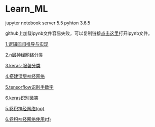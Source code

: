 # Learn_ML
jupyter notebook server 5.5  pyhton 3.6.5 

github上加载ipynb文件容易失败，可以复制链接[点击这里](https://nbviewer.jupyter.org/)打开ipynb文件。


[1.逻辑回归推导与实现](https://github.com/cjx4401/Learn_ML/blob/master/file_ipynb/logistic%20regression.ipynb)

[2.n层神经网络分类](https://github.com/cjx4401/Learn_ML/blob/master/file_ipynb/basic-classification-optimization.ipynb)

[3.keras-服装分类](https://github.com/cjx4401/Learn_ML/blob/master/file_ipynb/keras-fashion-classification.ipynb)

[4.搭建深层神经网络](https://github.com/cjx4401/Learn_ML/blob/master/file_ipynb/building%20deep%20neural%20network.ipynb)


[5.tensorflow识别手数字](https://github.com/cjx4401/Learn_ML/blob/master/file_ipynb/TensorFlow%20Tutorial.ipynb)

[6.keras识别微笑](https://github.com/cjx4401/Learn_ML/blob/master/file_ipynb/Keras%20tutorial.ipynb)


[5.卷积神经网络(np)](https://github.com/cjx4401/Learn_ML/blob/master/file_ipynb/Convolutional%20Neural%20Networks.ipynb)

[6.卷积神经网络使用(tf)](https://github.com/cjx4401/Learn_ML/blob/master/file_ipynb/Convolutional%20Neural%20Networks%20application.ipynb)


